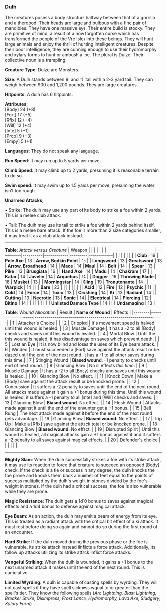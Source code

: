 ### Dulh
The creatures posess a body structure halfway between that of a gorrilla and a theropod. Their heads are large and bulbous with a fine pair of mandibles. They have one massive eye. Their entire build is stocky. They are primitive of mind, a result of a now forgotten curse which has transformed the people of the Vre Isles into these beings. They will hunt large animals and enjoy the thrill of hunting intelligent creatures. Despite their poor intelligence, they are cunning enough to use their hydromorphy and xylary forms to hunt or ambush a foe. The plural is Dulze. Their collective noun is a trampling.

**Creature Type**: Dulze are Monsters.

**Size**: A Dulh stands between 9' and 11' tall with a 2-3 yard tail. They can weigh between 900 and 1,200 pounds. They are large creatures.

**Hitpoints**: A dulh has 6 hitpoints.

**Attributes**:  
[Body] 24 (+8)  
[Fort] 17 (+5)  
[Rflx] 12 (+4)  
[Will] 12 (+4)  
[Inte] 5  (+1)  
[Prcp] 9  (+3)  
[Empy] 5  (+1)  

**Languages**: They do not speak any language.

**Run Speed**: It may run up to 5 yards per move.

**Climb Speed**: It may climb up to 2 yards, presuming it is reasonable terrain to do so.

**Swim speed**: It may swim up to 1.5 yards per move, presuming the water isn’t too rough.

**Unarmed Attacks**;

 • Strike: The dulh may use any part of its body to strike a foe within 2 yards. This is a melee club attack.

• Tail: The dulh may use its tail to strike a foe within 2 yards behind itself. This is a melee bare attack. If the foe is more than 2 size categories smaller, it may treat it as a club attack instead.

-----

**Table**: *Attack versus Creature*
| Weapon                 |          |            |         |            |         |
|------------------------|-----------|----------|------------|---------|------------|
|                        |          |            |         |            |         |
| **Club**                   | 19     | **Pole Axe**       | 13     | **Arrow, Bodkin Point**    | 15    |
| **Longsword**              | 13     | **Greatsword**     | 13     | **Arrow, Broadhead**       | 14    |
| **Mace**                   | 14     | **Maul**           | 14     | **Bolt**                   | 14    |
| **Spear**                  | 13     | **Pike**           | 13     | **Brusgiata**              | 16    |
| **Hand Axe**               | 14     | **Madu**           | 14     | **Chakram**                | 17    |
| **Katar**                  | 14     | **Javelin**        | 14     | **Arquebus**               | 14    |
| **Dagger**                 | 16     | **Throwing Blade** | 18     | **Musket**                 | 13    |
| **Morningstar**            | 14     | **Sling**          | 19     | **Tronutonante**           | 14    |
| **Warpick**                | 14     |              |              | **Bare**                   | 23    |
|                        |           |          |            |         |            |
| **Acid**                   | 12     | **Fire**           | 12     | **Psychic**               | 11     |
| **Cold**                   | 14     | **Force**          | 14     | **Toxic**                 | 13     |
| **Crushing**               | 14     | **Ki**             | 13     | **Radiant**               | 14     |
| **Cutting**                | 13     | **Necrotic**       | 13     | **Sonic**                 | 14     |
| **Electrical**             | 14     | **Piercing**       | 12     | **Biting**                | 14     |
|                        |           |          |            |         |            |
| **Unlisted Damage Type** | 14 |                    |              | **Undamaging** | 13 |

**Table**: *Wound Allocation*
| Result | **Name of Wound** | Effects                                                        |
|--------|-------------------|----------------------------------------------------------------|
|   1    | Attacker's Choice |                                                                |
|   2    | Crippled          | It's movement speed is halved until this wound is healed.      |
|   3    | Muscle Damage     | It has a -2 to all [Body] checks and saves until this wound is healed. |
|   4    | Mortal Blow       | Until the this wound is healed, it has disadvantage on saves which prevent death. |
|   5    | Lost an Eye       | It is now blind and loses the uses of its Eye beam attack. |
|   6    | Winded            | It must succeeded a [Fort] save against the attack result or be dazed until the end of the next round. It has a -1 to all other saves during this time.|
|   7    | Stinging Wound    | **Biased wound**. -1 penalty to checks until end of next round. |
|   8    | Glancing Blow     | No ill effects _this time_.                                     |
|   9    | Muscle Damage     | It has a -2 to all [Body] checks and saves until this wound is healed. |
|   10   | Glancing Blow     | No effect. |
|   11   | Knock Down        | Make a [Body] save against the attack result or be knocked prone. |
|   12   | Concussion        | It suffers a -2 penalty to saves until the end of the next round. All attacks made against it gain a +1 bonus during this time. Until this wound is healed, it suffers a -1 penalty to all [Inte] and [Will] checks and saves. |
|   13   | Glancing Blow     | **Biased wound**. No effect. |
|   14   | Flesh Wound       | Attacks made against it until the end of the enounter get a +1 bonus. |
|   15   | Bell Rung         | The next attack made against it before the end of the next round gets advantage.  |
|   16   | Glancing Blow     | **Biased wound**. No effect. |
|   17   | Trip Up           | Make a [Rflx] save against the attack total or be knocked prone.                                  |
|   18   | Glancing Blow     | **Biased wound**. No effect. |
|   19   | Disrupted Spirit  | Until this wound is healed, all magical attacks gain a +1 bonus against it and it suffers a -2 penalty to all saves against magical effects. |
|   20   | Defender's choice |                                   |
|        |                                                |                                   |

-----

**Mighty Slam**: When the dulh successfully strikes a foe with its strike attack, it may use its reaction to force that creature to succeed an opposed [Body] check. If the check is a tie or success in any degree, the dulh knocks the foe prone and knocks them back a number of feet equal to the points of success mulitplied by the dulh's weight in stones divided by the foe's weight in stones. If the dulh had a critical success, the foe is also vulnerable while they are prone.

**Magic Resistance**: The dulh gets a 1d10 bonus to saves against magical effects and a 1d4 bonus to defense against magical attack.

**Eye Beam**: As an action, the dulh may emit a beam of energy from its eye. This is treated as a radiant attack with the critical hit effect of a ki attack. It must rest before doing so again and cannot do so during the first round of an encounter.

**Hard Strike**: If the dulh moved druing the previous phase or the foe is vulnerable, its strike attack instead iinflicts a force attack. Additionally, its follow up attacks utilizing its strike attack inflict force attacks.

**Vengeful Striking**: When the dulh is wounded, it gains a +1 bonus to the next unarmed attack it makes until the end of the next round. This is cumulative.

**Limited Wyrding**: A dulh is capable of casting spells by wyrding. They will not cast spells if they have spell sickness wqual to or greater than the spell's tier. They know the following spells (*Arc Lightning, Blast Lightning, Breaker Strike, Disimpress, Frost Lance, Hydromorphy, Lava Axe, Sludgery, Xylary Form*)
